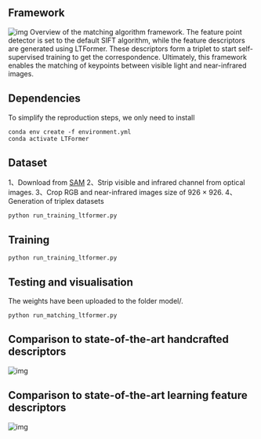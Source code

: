 ## Framework
![img](https://github.com/Tntttt/LTFormer/blob/main/pic/framework.png)
Overview of the matching algorithm framework. The feature point detector is set to the default SIFT algorithm, while the feature descriptors are generated using LTFormer. These descriptors form a triplet to start self-supervised training to get the correspondence. Ultimately, this framework enables the matching of keypoints between visible light and near-infrared images.

## Dependencies
To simplify the reproduction steps, we only need to install
```shell script
conda env create -f environment.yml
conda activate LTFormer
```
## Dataset
1、Download from [SAM](https://github.com/AmberHen/WHU-OPT-SAR-dataset)
2、Strip visible and infrared channel from optical images.
3、Crop RGB and near-infrared images size of 926 × 926.
4、Generation of triplex datasets
```shell script
python run_training_ltformer.py
```
## Training
```shell script
python run_training_ltformer.py
```
## Testing and visualisation
The weights have been uploaded to the folder model/.
```shell script
python run_matching_ltformer.py
```
## Comparison to state-of-the-art handcrafted descriptors
![img](https://github.com/Tntttt/LTFormer/blob/main/pic/compare.png)
## Comparison to state-of-the-art learning feature descriptors
![img](https://github.com/Tntttt/LTFormer/blob/main/pic/compare_2.png)

